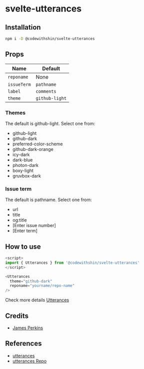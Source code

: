 # svelte-utterances

## Installation

```sh
npm i -D @codewithshin/svelte-utterances
```

## Props

| Name        | Default        |
| ----------- | -------------- |
| `reponame`  | None           |
| `issueTerm` | `pathname`     |
| `label`     | `comments`     |
| `theme`     | `github-light` |

### Themes

The default is github-light. Select one from:

- github-light
- github-dark
- preferred-color-scheme
- github-dark-orange
- icy-dark
- dark-blue
- photon-dark
- boxy-light
- gruvbox-dark

### Issue term

The default is pathname. Select one from:

- url
- title
- og:title
- [Enter issue number]
- [Enter term]

## How to use

```js
<script>
import { Utterances } from '@codewithshin/svelte-utterances'
</script>

<Utterances 
  theme="github-dark"
  reponame="yourname/repo-name"
/>
```

Check more details [Utterances](https://utteranc.es/)

## Credits

- [James Perkins](https://www.jamesperkins.dev/post/supercharge-your-astro-blog)

## References

- [utterances](https://utteranc.es/)
- [utterances Repo](https://github.com/utterance/utterances)